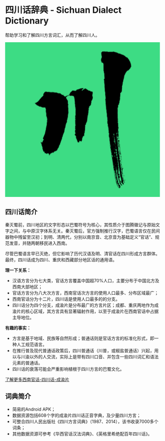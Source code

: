 # 四川话辞典 - Sichuan Dialect Dictionary

帮助学习和了解四川方言词汇，从而了解四川人。

![Sichuan Dialect Dictionary](./app/src/main/ic_launcher-playstore.png)

## 四川话简介

秦灭蜀前，四川地区的文字形态以‌巴蜀符号‌为核心，其性质介于图腾徽记与原始文字之间，与中原汉字体系无关。秦灭蜀后，官方强制推行汉字，巴蜀语言仅在民间器物中残留至汉初；到明、清两代，分别以南京音、北京音为基础定义“官话”、规范发音，并随两朝移民进入西南。

尽管巴蜀语言早已灭绝，但它影响了历代汉语及明、清官话在四川形成方言群体。最终，四川话成为四川、重庆和西藏部分地区话的通用语。

**理一下关系：**

 - 汉语方言分为七大类，官话方言覆盖中国超70%人口，主要分布于中国北方及西南大部地区；
 - 官话方言分为八大次方言，西南官话次方言的使用人口最多、分布区域最广；
 - 西南官话分为十二片，四川话是使用人口最多的的分支。
 - 四川话分为四个分支，成渝片是分布最广的方言片区；成都、重庆两地作为成渝片的核心区域，其方言具有显著辐射作用，以至于成渝片在西南官话中占据主导地位。

**有趣的事实：**

 - 方言是基于地域、民族等自然形成；普通话则是官话方言的标准化形式，即一种人工规范语言。
 - 在推行普及现代普通话政策后，四川普通话（川普，或椒盐普通话）兴起，用以与川渝以外的人交流，实际上是带有四川口音、并包含一些四川词汇和语法元素的普通话。
 - 四川话的衰落可能会严重影响植根于四川方言的巴蜀文化。

<a href="http://www.cnctrip.com/travel/214.html" target="_blank">了解更多西南官话-四川话-成渝片</a>

## 词典简介

 - 简易的Android APK；
 - 数据资源包括608个字的成渝片四川话正音字典，及少量四川方言；
 - 可整合四川人民出版社《四川方言词典》（1987、2014），该书收录7000多个词条；
 - 其他数据资源可参考《华西官话汉法词典》、《英格里希绝配百年四川话》。
